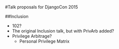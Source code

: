 #Talk proposals for DjangoCon 2015

##Inclusion
-  102?
-  The original Inclusion talk, but with PrivArb added?
-  Privilege Arbitrage?
    +  Personal Privilege Matrix